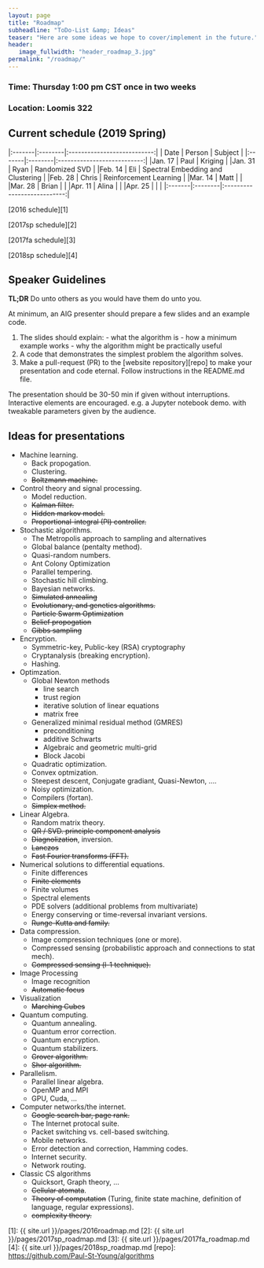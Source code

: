 ```yaml
---
layout: page
title: "Roadmap"
subheadline: "ToDo-List &amp; Ideas"
teaser: "Here are some ideas we hope to cover/implement in the future."
header:
   image_fullwidth: "header_roadmap_3.jpg"
permalink: "/roadmap/"
---
```


### Time: Thursday 1:00 pm CST once in two weeks

### Location: Loomis 322

## Current schedule (2019 Spring)

|:-------|:--------|:---------------------------:|
|  Date  | Person  | Subject                     |
|:-------|:--------|:---------------------------:|
|Jan. 17 | Paul    |          Kriging            |
|Jan. 31 | Ryan    |       Randomized SVD        |
|Feb. 14 | Eli     | Spectral Embedding and Clustering |
|Feb. 28 | Chris   |   Reinforcement Learning    |
|Mar. 14 | Matt    |   |
|Mar. 28 | Brian   |   |
|Apr. 11 | Alina   |   |
|Apr. 25 |   |   |
|:-------|:--------|:---------------------------:|

[2016 schedule][1]

[2017sp schedule][2]

[2017fa schedule][3]

[2018sp schedule][4]

## Speaker Guidelines

**TL;DR** Do unto others as you would have them do unto you.

At minimum, an AIG presenter should prepare a few slides and an example code.
  1. The slides should explain:
    - what the algorithm is
    - how a minimum example works
    - why the algorithm might be practically useful
  2. A code that demonstrates the simplest problem the algorithm solves.
  3. Make a pull-request (PR) to the [website repository][repo] to make your presentation and code eternal. Follow instructions in the README.md file.

The presentation should be 30-50 min if given without interruptions. Interactive elements are encouraged. e.g. a Jupyter notebook demo. with tweakable parameters given by the audience.

## Ideas for presentations

 - Machine learning.
   - Back propogation.
   - Clustering.
   - ~~Boltzmann machine.~~
 - Control theory and signal processing.
   - Model reduction.
   - ~~Kalman filter.~~
   - ~~Hidden markov model.~~
   - ~~Proportional-integral (PI) controller.~~
 - Stochastic algorithms.
   - The Metropolis approach to sampling and alternatives
   - Global balance (pentalty method).
   - Quasi-random numbers.
   - Ant Colony Optimization
   - Parallel tempering.
   - Stochastic hill climbing.
   - Bayesian networks.
   - ~~Simulated annealing~~
   - ~~Evolutionary, and genetics algorithms.~~
   - ~~Particle Swarm Optimization~~
   - ~~Belief propogation~~
   - ~~Gibbs sampling~~
 - Encryption.
   - Symmetric-key, Public-key (RSA) cryptography
   - Cryptanalysis (breaking encryption).
   - Hashing.
 - Optimzation.
   - Global Newton methods
     - line search
     - trust region
     - iterative solution of linear equations
     - matrix free
   - Generalized minimal residual method (GMRES)
     - preconditioning
     - additive Schwarts
     - Algebraic and geometric multi-grid
     - Block Jacobi
   - Quadratic optimization.
   - Convex optmization.
   - Steepest descent, Conjugate gradiant, Quasi-Newton, ....
   - Noisy optimization.
   - Compilers (fortan).
   - ~~Simplex method.~~
 - Linear Algebra.
   - Random matrix theory.
   - ~~QR / SVD. principle component analysis~~
   - ~~Diagnolization~~, inversion.
   - ~~Lanczos~~
   - ~~Fast Fourier transforms (FFT).~~
 - Numerical solutions to differential equations.
   - Finite differences
   - ~~Finite elements~~
   - Finite volumes
   - Spectral elements
   - PDE solvers (additional problems from multivariate)
   - Energy conserving or time-reversal invariant versions.
   - ~~Runge-Kutta and family.~~
 - Data compression.
   - Image compression techniques (one or more).
   - Compressed sensing (probabilistic approach and connections to stat mech).
   - ~~Compressed sensing (l-1 technique).~~
 - Image Processing
   - Image recognition
   - ~~Automatic focus~~
 - Visualization
   - ~~Marching Cubes~~
 - Quantum computing.
   - Quantum annealing.
   - Quantum error correction.
   - Quantum encryption.
   - Quantum stabilizers.
   - ~~Grover algorithm.~~
   - ~~Shor algorithm.~~
 - Parallelism.
   - Parallel linear algebra.
   - OpenMP and MPI
   - GPU, Cuda, ...
 - Computer networks/the internet.
   - ~~Google search bar, page rank.~~
   - The Internet protocal suite.
   - Packet switching vs. cell-based switching.
   - Mobile networks.
   - Error detection and correction, Hamming codes.
   - Internet security.
   - Network routing.
 - Classic CS algorithms
   - Quicksort, Graph theory, ...
   - ~~Cellular atomata~~.
   - ~~Theory of computation~~ (Turing, finite state machine, definition of language, regular expressions).
   - ~~complexity theory.~~

[1]: {{ site.url }}/pages/2016roadmap.md
[2]: {{ site.url }}/pages/2017sp_roadmap.md
[3]: {{ site.url }}/pages/2017fa_roadmap.md
[4]: {{ site.url }}/pages/2018sp_roadmap.md
[repo]: https://github.com/Paul-St-Young/algorithms
